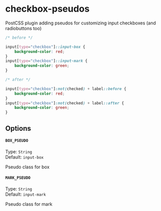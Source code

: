 # checkbox-pseudos
PostCSS plugin adding pseudos for customizing input checkboxes (and radiobuttons too)

```css
/* before */

input[type="checkbox"]::input-box {
    background-color: red;
}
input[type="checkbox"]::input-mark {
    background-color: green;
}

/* after */

input[type="checkbox"]:not(checked) + label::before {
    background-color: red;
}
input[type="checkbox"]:not(checked) + label::after {
    background-color: green;
}

```

## Options

#### `BOX_PSEUDO`

Type: `String`  
Default: `input-box`

Pseudo class for box

#### `MARK_PSEUDO`

Type: `String`  
Default: `input-mark`

Pseudo class for mark

